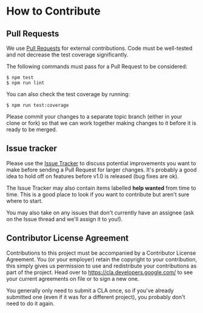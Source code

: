 # How to Contribute

## Pull Requests

We use [Pull Requests](https://help.github.com/articles/about-pull-requests/) for external contributions. Code must be well-tested and not decrease the test coverage significantly.

The following commands must pass for a Pull Request to be considered:

```
$ npm test
$ npm run lint
```

You can also check the test coverage by running:

```
$ npm run test:coverage
```

Please commit your changes to a separate topic branch (either in your
clone or fork) so that we can work together making changes to it
before it is ready to be merged.

## Issue tracker

Please use the [Issue Tracker](https://github.com/google/boardgame.io/issues) to discuss potential improvements you want to make
before sending a Pull Request for larger changes. It's probably a good idea to hold off on features before v1.0 is released (bug fixes are ok).

The Issue Tracker may also contain items labelled **help wanted**
from time to time. This is a good place to look if you want to contribute but aren't sure where to start.

You may also take on any issues that don't currently have an
assignee (ask on the Issue thread and we'll assign it to you!).

## Contributor License Agreement

Contributions to this project must be accompanied by a Contributor License
Agreement. You (or your employer) retain the copyright to your contribution,
this simply gives us permission to use and redistribute your contributions as
part of the project. Head over to <https://cla.developers.google.com/> to see
your current agreements on file or to sign a new one.

You generally only need to submit a CLA once, so if you've already submitted one
(even if it was for a different project), you probably don't need to do it
again.
